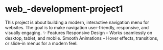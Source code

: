 # web_-development-project1
This project is about building a modern, interactive navigation menu for websites. The goal is to make navigation user-friendly, responsive, and visually engaging. ✨ Features Responsive Design – Works seamlessly on desktop, tablet, and mobile. Smooth Animations – Hover effects, transitions, or slide-in menus for a modern feel.
